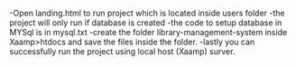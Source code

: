 -Open landing.html to run project which is located inside users folder
-the project will only run if database is created
-the code to setup database in MYSql is in mysql.txt
-create the folder library-management-system inside Xaamp>htdocs and save the files inside the folder.
-lastly you can successfully run the project using local host (Xaamp) surver.
